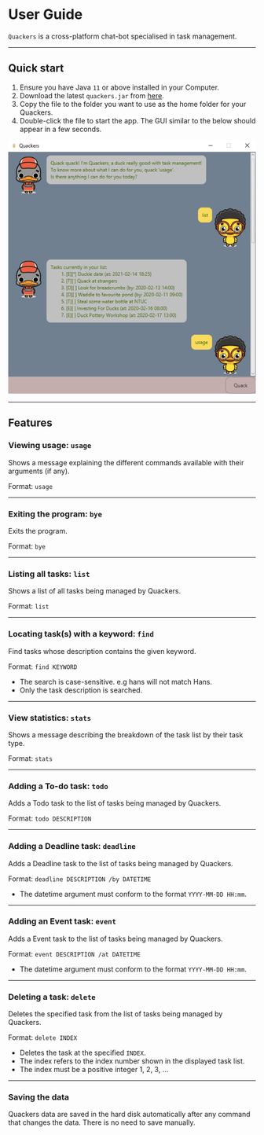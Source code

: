 # User Guide

`Quackers` is a cross-platform chat-bot specialised in task management.
<hr>

## Quick start

1. Ensure you have Java `11` or above installed in your Computer.
2. Download the latest `quackers.jar` from [here](https://github.com/deyixtan/ip/releases).
3. Copy the file to the folder you want to use as the home folder for your Quackers.
4. Double-click the file to start the app. The GUI similar to the below should appear in a few seconds.

![Image of Quackers](./Ui.png)
<hr>

## Features
### Viewing usage: `usage` 
Shows a message explaining the different commands available with their arguments (if any).

Format: `usage`
<hr>

### Exiting the program: `bye`
Exits the program.

Format: `bye`
<hr>

### Listing all tasks: `list`
Shows a list of all tasks being managed by Quackers.

Format: `list`
<hr>

### Locating task\(s\) with a keyword: `find`
Find tasks whose description contains the given keyword.

Format: `find KEYWORD`
- The search is case-sensitive. e.g hans will not match Hans.
- Only the task description is searched.
<hr>

### View statistics: `stats`
Shows a message describing the breakdown of the task list by their task type.

Format: `stats`
<hr>

### Adding a To-do task: `todo`
Adds a Todo task to the list of tasks being managed by Quackers.

Format: `todo DESCRIPTION`
<hr>

### Adding a Deadline task: `deadline`
Adds a Deadline task to the list of tasks being managed by Quackers.

Format: `deadline DESCRIPTION /by DATETIME`
- The datetime argument must conform to the format `YYYY-MM-DD HH:mm`.
<hr>

### Adding an Event task: `event`
Adds a Event task to the list of tasks being managed by Quackers.

Format: `event DESCRIPTION /at DATETIME`
- The datetime argument must conform to the format `YYYY-MM-DD HH:mm`.
<hr>

### Deleting a task: `delete`
Deletes the specified task from the list of tasks being managed by Quackers.

Format: `delete INDEX`
- Deletes the task at the specified `INDEX`.
- The index refers to the index number shown in the displayed task list.
- The index must be a positive integer 1, 2, 3, ...
<hr>

### Saving the data
Quackers data are saved in the hard disk automatically after any command that changes the data. There is no need to save manually.
